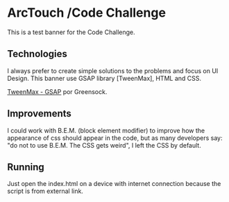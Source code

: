 # ArcTouch /Code Challenge

This is a test banner for the Code Challenge.

## Technologies

I always prefer to create simple solutions to the problems and focus on UI Design. This banner use GSAP library [TweenMax], HTML and CSS.


[TweenMax - GSAP](https://greensock.com/) por Greensock.


## Improvements

I could work with B.E.M. (block element modifier) to improve how the appearance of css should appear in the code, but as many developers say: "do not to use B.E.M. The CSS gets weird", I left the CSS by default.

## Running

Just open the index.html on a device with internet connection because the script is from external link.
